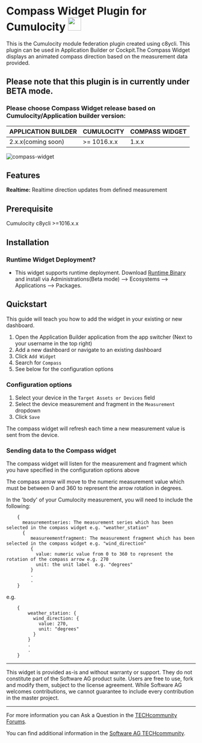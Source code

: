 # Compass Widget Plugin for Cumulocity [<img width="35" src="https://user-images.githubusercontent.com/32765455/211497905-561e9197-18b9-43d5-a023-071d3635f4eb.png"/>](https://github.com/SoftwareAG/cumulocity-compass-widget-plugin/releases/download/1.0.0-beta/compass-widget-1.0.0-beta.zip)


This is the Cumulocity module federation plugin created using c8ycli. This plugin can be used in Application Builder or Cockpit.The Compass Widget displays an animated compass direction based on the measurement data provided.



## Please note that this plugin is in currently under BETA mode.
  
### Please choose Compass Widget release based on Cumulocity/Application builder version:

|APPLICATION BUILDER  | CUMULOCITY  | COMPASS WIDGET   |
|-------------------- |------------ |------------------|
| 2.x.x(coming soon)  | >= 1016.x.x |	1.x.x          |


![compass-widget](https://user-images.githubusercontent.com/99970126/169800960-2ebf6492-a107-47ff-910e-1aaf635559de.PNG)


## Features

**Realtime:** Realtime direction updates from defined measurement

## Prerequisite

   Cumulocity c8ycli >=1016.x.x


## Installation

### Runtime Widget Deployment?

* This widget supports runtime deployment. Download [Runtime Binary](https://github.com/SoftwareAG/cumulocity-compass-widget-plugin/releases/download/1.0.0-beta/compass-widget-1.0.0-beta.zip) and install via Administrations(Beta mode) --> Ecosystems --> Applications --> Packages.


## Quickstart
This guide will teach you how to add the widget in your existing or new dashboard.

1. Open the Application Builder application from the app switcher (Next to your username in the top right)
2. Add a new dashboard or navigate to an existing dashboard
3. Click `Add Widget`
4. Search for `Compass`
5. See below for the configuration options

### Configuration options

1. Select your device in the `Target Assets or Devices` field
2. Select the device measurement and fragment in the `Measurement` dropdown
3. Click `Save`

The compass widget will refresh each time a new measurement value is sent from the device.

### Sending data to the Compass widget
The compass widget will listen for the measurement and fragment which you have specified in the configuration options above

The compass arrow will move to the numeric measurement value which must be between 0 and 360 to represent the arrow rotation in degrees.

In the 'body' of your Cumulocity measurement, you will need to include the following: 
	
	    {  
	      measurementseries: The measurement series which has been selected in the compass widget e.g. "weather_station" 
          {
             measureementfragment: The measurement fragment which has been selected in the compass widget e.g. "wind_direction"  
	         {
	           value: numeric value from 0 to 360 to represent the rotation of the compass arrow e.g. 270
	           unit: the unit label  e.g. "degrees"
             }
	         .
	         .
	    }

   e.g. 

	    {
	        weather_station: { 
	          wind_direction: {
	            value: 270,
	            unit: "degrees"
	          }
	        }  
	        .
	        .
	    }
	    

------------------------------

This widget is provided as-is and without warranty or support. They do not constitute part of the Software AG product suite. Users are free to use, fork and modify them, subject to the license agreement. While Software AG welcomes contributions, we cannot guarantee to include every contribution in the master project.
_____________________
For more information you can Ask a Question in the [TECHcommunity Forums](https://tech.forums.softwareag.com/tags/c/forum/1/Cumulocity-IoT).

You can find additional information in the [Software AG TECHcommunity](https://tech.forums.softwareag.com/tag/Cumulocity-IoT).









